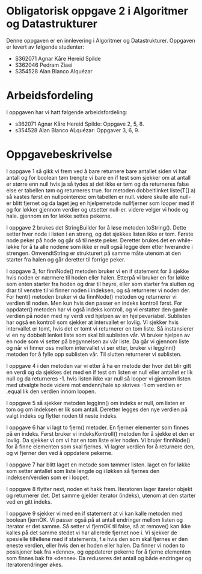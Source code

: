 # Obligatorisk oppgave 2 i Algoritmer og Datastrukturer

Denne oppgaven er en innlevering i Algoritmer og Datastrukturer. 
Oppgaven er levert av følgende studenter:
* S362071 Agnar Kåre Hereid Spilde 
* S362046 Pedram Ziaei
* S354528 Alan Blanco Alquézar
# Arbeidsfordeling 
 
I oppgaven har vi hatt følgende arbeidsfordeling:

* s362071 Agnar Kåre Hereid Spilde: Oppgave 2, 5, 8.
* s354528 Alan Blanco ALquézar: Oppgaver 3, 6, 9.

# Oppgavebeskrivelse

I oppgave 1 så gikk vi frem ved å bare returnere bare antallet siden vi har antall og for boolean tøm trengte vi bare en
if test som sjekker om at antall er større enn null hvis ja så tydes at det ikke er tøm og da returneres false else er
tabellen tøm og returneres true. for metoden dobbeltlinket liste(T[] a) så kastes først en nullpointerexc om tabellen er
null. videre skulle alle null-er blitt fjernet og da laget jeg en hjelpemetode nullfjerner som looper med if og for løkker 
gjennom verdier og utsetter null-er. videre velger vi hode og hale. gjennom en for løkke settes pekerne.

I oppgave 2 brukes det StringBuilder for å løse metoden toString(). 
Dette setter hver node i listen i en streng, og det sjekkes listen ikke er tom.
Første node peker på hode og går så til neste peker. 
Deretter brukes det en while-løkke for å ta alle nodene som ikke er null  også legge dem etter hverandre i strengen.
OmvendtString er strukturert på samme måte utenom at den starter fra halen og går deretter til forrige peker. 

I oppgave 3, for finnNode() metoden bruker vi en if statement for å sjekke hvis noden er nærmere til hoden eller halen. Etterpå vi bruker en for løkke som enten starter fra hoden og drar til høyre, eller som starter fra slutten og drar til venstre til vi finner noden i indeksen, og så returnerer vi noden der.
For hent() metoden bruker vi da finnNode() metoden og returnerer vi verdien til noden. Men kun hvis den passer en indeks kontroll først. For oppdater() metoden har vi også indeks kontroll, og vi erstatter den gamle verdien på noden med ny verdi ved hjelpen av en hjelpevariabel.
Sublisten har også en kontroll som sjekker at intervallet er lovlig. Vi sjekker hvis intervallet er tomt, hvis det er tomt vi returnerer en tom liste. Så instansierer vi en ny dobbelt lenket liste som skal bli sublisten vår. Vi bruker hjelpen av en node som vi setter på begynnelsen av vår liste. Da går vi gjennom liste og når vi finner oss mellom intervallet vi ser etter, bruker vi leggInn() metoden for å fylle opp sublisten vår. Til slutten returnerer vi sublisten.


I oppgave 4 i den metoden var vi etter å ha en metode der hvor det blir gitt en verdi og da sjekkes det med en if test
om listen er null eller antallet er lik null og da returneres -1. hvis listen ikke var null så looper vi gjennom
listen med utvalgte hode videre mot endenn/hale sp skrives -1 om verdien er .equal lik den verdien innom loopen.

I oppgave 5 så sjekker metoden leggInn() om indeks er null, om listen er tom og om indeksen er lik som antall.
Deretter legges den nye verdien på valgt indeks og flytter noden til neste indeks.

I oppgave 6 har vi lagt to fjern() metoder. En fjerner elementer som finnes på en indeks. Først bruker vi indeksKontroll() metoden for å sjekke et den er lovlig. Da sjekker vi om vi har en tom liste eller hoden. Vi brujer finnNode() for å finne elementen som skal fjernes. Vi lagrer verdien for å returnere den, og vi fjerner den ved å oppdatere pekerne.

I oppgave 7 har blitt laget en metode som tømmer listen. laget en for løkke som setter antallet som liste lengde og i
løkken så fjernes den indeksen/verdien som er i loopet.

I oppgave 8 flytter next, noden et hakk frem. Iteratoren lager itaretor objekt og returnerer det.
Det samme gjelder iterator (indeks), utenom at den starter ved en gitt indeks.

I oppgave 9 sjekker vi med en if statement at vi kan kalle metoden med boolean fjernOK. Vi passer også på at antall endringer mellom listen og iterator er det samme. Så setter vi fjernOK til false, så at remove() kan ikke kalles på det samme stedet vi har allerede fjernet noe i. Vi sjekker de spesielle tilfellene med if statements, f.e hvis den som skal fjernes er den eneste verdien, eller hvis den er hoden eller halen. Da finner vi noden to posisjoner bak fra «denne», og oppdaterer pekerne for å fjerne elementen som finnes bak fra «denne». Da reduseres det antall og både endringer og iteratorendringer økes.
